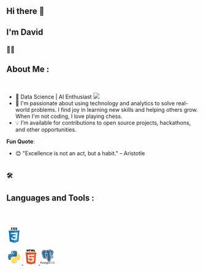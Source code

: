 ## Hi there 👋 <br>

<h2>I'm David</h2>

<!--
**Techy-David/Techy-David** is a ✨ _special_ ✨ repository because its `README.md` (this file) appears on your GitHub profile.

Here are some ideas to get you started:

- 🔭 I’m currently working on ...
- 🌱 I’m currently learning ...
- 👯 I’m looking to collaborate on ...
- 🤔 I’m looking for help with ...
- 💬 Ask me about ...
- 📫 How to reach me: ...
- 😄 Pronouns: ...
- ⚡ Fun fact: ...
-->

### :man_technologist: <h2>About Me :</h2> <br>
- :telescope: Data Science | AI Enthusiast <img src="https://media.giphy.com/media/WUlplcMpOCEmTGBtBW/giphy.gif" width="30">
- :book: I'm passionate about using technology and analytics to solve real-world problems. I find joy in learning new skills and helping others grow. When I'm not coding, I love playing chess.
- 💡 I’m available for contributions to open source projects, hackathons, and other opportunities.

**Fun Quote**:
- 😊 "Excellence is not an act, but a habit." – Aristotle
<br> <br>

### :hammer_and_wrench: <h2>Languages and Tools :</h2><br><br>

<p align="left">
  <a href="https://www.w3schools.com/css/" target="_blank" rel="noreferrer"> <img src="https://raw.githubusercontent.com/devicons/devicon/master/icons/css3/css3-original-wordmark.svg" alt="css3" width="40" height="40"/>
  </a>
  
  <a href="https://www.python.org" target="_blank" rel="noreferrer"> <img src="https://raw.githubusercontent.com/devicons/devicon/master/icons/python/python-original.svg" alt="python" width="40" height="40"/> </a> 
  <a href="https://www.w3.org/html/" target="_blank" rel="noreferrer"> <img src="https://raw.githubusercontent.com/devicons/devicon/master/icons/html5/html5-original-wordmark.svg" alt="html5" width="40" height="40"/>
  </a>
  <a href="https://www.postgresql.org" target="_blank" rel="noreferrer"> <img src="https://raw.githubusercontent.com/devicons/devicon/master/icons/postgresql/postgresql-original-wordmark.svg" alt="postgresql" width="40" height="40"/>
  </a>
</p>

